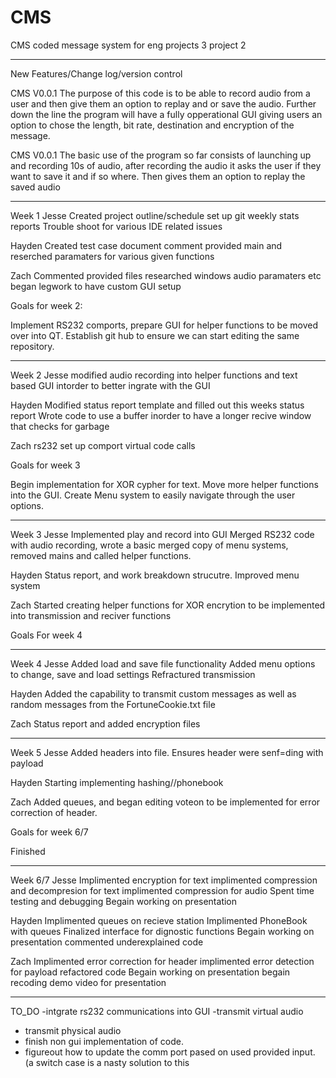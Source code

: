 ﻿# CMS
CMS coded message system for eng projects 3 project 2



________________________________________________________________________________________________________________
New Features/Change log/version control


CMS V0.0.1
The purpose of this code is to be able to record audio from a user 
and then give them an option to replay and or save the audio.
Further down the line the program will have a fully opperational
GUI giving users an option to chose the length, bit rate, destination
and encryption of the message. 

CMS V0.0.1
The basic use of the program so far consists of launching up and
recording 10s of audio, after recording the audio it asks the user if
they want to save it and if so where. Then gives them an option to replay
the saved audio


________________________________________________________________________________________________________________

Week 1
Jesse
Created project outline/schedule 
set up git
weekly stats reports
Trouble shoot for various IDE related issues

Hayden
Created test case document
comment provided main and reserched paramaters for various given functions

Zach
Commented provided files
researched windows audio paramaters etc
began legwork to have custom GUI setup

Goals for week 2:

Implement RS232 comports, prepare GUI for helper functions to be moved over into QT. Establish git hub to ensure we
can start editing the same repository. 

________________________________________________________________________________________________________________

Week 2
Jesse
modified audio recording into helper functions and text based GUI intorder to better ingrate with the GUI

Hayden
Modified status report template and filled out this weeks status report
Wrote code to use a buffer inorder to have a longer recive window that checks for garbage

Zach
rs232 set up comport virtual code calls

Goals for week 3

Begin implementation for XOR cypher for text. Move more helper functions into the GUI. Create Menu system to easily navigate through
the user options. 

________________________________________________________________________________________________________________
Week 3
Jesse
Implemented play and record into GUI
Merged RS232 code with audio recording, wrote a basic merged copy of menu systems, removed mains and called helper functions.

Hayden
Status report, and work breakdown strucutre. Improved menu system

Zach
Started creating helper functions for XOR encrytion to be implemented into transmission and reciver functions

Goals For week 4
________________________________________________________________________________________________________________
Week 4
Jesse
Added load and save file functionality 
Added menu options to change, save and load settings
Refractured transmission

Hayden
Added the capability to transmit custom messages as well as random messages from the FortuneCookie.txt file

Zach
Status report and added encryption files
________________________________________________________________________________________________________________
Week 5
Jesse
Added headers into file. Ensures header were senf=ding with payload

Hayden
Starting implementing hashing//phonebook

Zach
Added queues, and began editing voteon to be implemented for error correction of header.

Goals for week 6/7

Finished

________________________________________________________________________________________________________________
Week 6/7
Jesse 
Implimented encryption for text
implimented compression and decompresion for text
implimented compression for audio
Spent time testing and debugging
Begain working on presentation


Hayden
Implimented queues on recieve station
Implimented PhoneBook with queues
Finalized interface for dignostic functions
Begain working on presentation
commented underexplained code


Zach
Implimented error correction for header
implimented error detection for payload
refactored code
Begain working on presentation
begain recoding demo video for presentation

----------------------------------------------------------------------------------------------------------------


TO_DO
-intgrate rs232 communications into GUI
-transmit virtual audio
- transmit physical audio 
- finish non gui implementation of code. 
- figureout how to update the comm port pased on used provided input. (a switch case is a nasty solution to this
